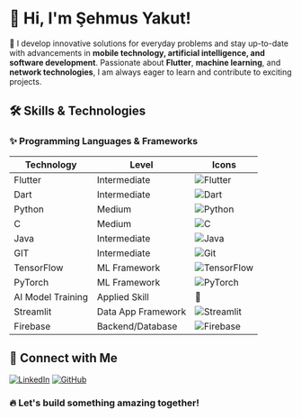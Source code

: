 # 👋 Hi, I'm Şehmus Yakut!

🚀 I develop innovative solutions for everyday problems and stay up-to-date with advancements in **mobile technology, artificial intelligence, and software development**. Passionate about **Flutter**, **machine learning**, and **network technologies**, I am always eager to learn and contribute to exciting projects.


## 🛠️ Skills & Technologies

### ✨ **Programming Languages & Frameworks**

| Technology            | Level           | Icons                                                                 |
|-----------------------|------------------|------------------------------------------------------------------------|
| Flutter               | Intermediate     | ![Flutter](https://img.shields.io/badge/Flutter-02569B?logo=flutter&logoColor=white) |
| Dart                  | Intermediate     | ![Dart](https://img.shields.io/badge/Dart-0175C2?logo=dart&logoColor=white) |
| Python                | Medium           | ![Python](https://img.shields.io/badge/Python-3776AB?logo=python&logoColor=white) |
| C                     | Medium           | ![C](https://img.shields.io/badge/C-00599C?logo=c&logoColor=white) |
| Java                  | Intermediate     | ![Java](https://img.shields.io/badge/Java-007396?logo=java&logoColor=white) |
| GIT                   | Intermediate     | ![Git](https://img.shields.io/badge/Git-F05032?logo=git&logoColor=white) |
| TensorFlow            | ML Framework     | ![TensorFlow](https://img.shields.io/badge/TensorFlow-FF6F00?logo=tensorflow&logoColor=white) |
| PyTorch               | ML Framework     | ![PyTorch](https://img.shields.io/badge/PyTorch-EE4C2C?logo=pytorch&logoColor=white) |
| AI Model Training     | Applied Skill    | 🧐 |
| Streamlit             | Data App Framework | ![Streamlit](https://img.shields.io/badge/Streamlit-FF4B4B?logo=streamlit&logoColor=white) |
| Firebase              | Backend/Database | ![Firebase](https://img.shields.io/badge/Firebase-FFCA28?logo=firebase&logoColor=white) |



## 📢 Connect with Me
[![LinkedIn](https://img.shields.io/badge/LinkedIn-0A66C2?logo=linkedin&logoColor=white)](https://www.linkedin.com/in/sehmus-yakut)
[![GitHub](https://img.shields.io/badge/GitHub-181717?logo=github&logoColor=white)](https://github.com/SehmusYakut)

### 🔥 Let's build something amazing together!
